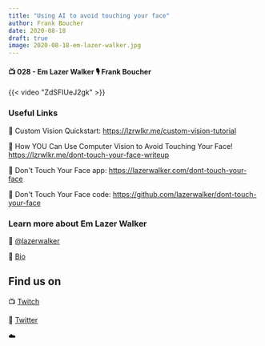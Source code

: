 ```yaml
---
title: "Using AI to avoid touching your face"
author: Frank Boucher
date: 2020-08-18
draft: true
image: 2020-08-18-em-lazer-walker.jpg
---
```


#### 📺 028 - Em Lazer Walker 🎙️ Frank Boucher

<!--more-->

{{< video "ZdSFIUeJ2gk" >}}

### Useful Links

🔗 Custom Vision Quickstart: https://lzrwlkr.me/custom-vision-tutorial

🔗 How YOU Can Use Computer Vision to Avoid Touching Your Face! https://lzrwlkr.me/dont-touch-your-face-writeup 

🔗 Don't Touch Your Face app: https://lazerwalker.com/dont-touch-your-face

🔗 Don't Touch Your Face code: https://github.com/lazerwalker/dont-touch-your-face 




### Learn more about Em Lazer Walker

🔗 [@lazerwalker](https://twitter.com/lazerwalker)

🔗 [Bio](https://developer.microsoft.com/en-us/advocates/em-lazerwalker)



## Find us on

📺 [Twitch](https://www.twitch.tv/microsoftdeveloper)

🔗 [Twitter](https://twitter.com/fboucheros)


☁️
